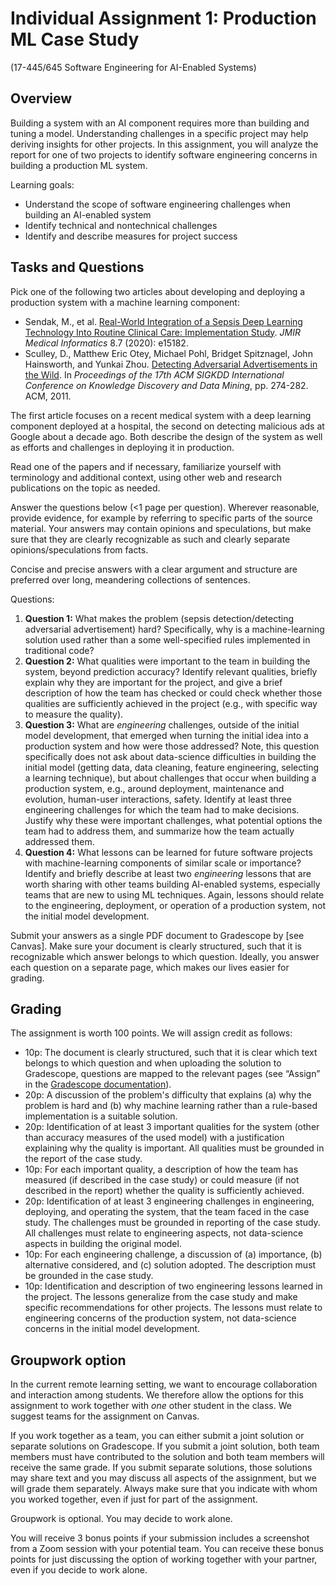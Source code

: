 # Individual Assignment 1: Production ML Case Study

(17-445/645 Software Engineering for AI-Enabled Systems)

## Overview

Building a system with an AI component requires more than building and tuning a model. Understanding challenges in a specific project may help deriving insights for other projects. In this assignment, you will analyze the report for one of two projects to identify software engineering concerns in building a production ML system.

Learning goals:
* Understand the scope of software engineering challenges when building an AI-enabled system
* Identify technical and nontechnical challenges 
* Identify and describe measures for project success

## Tasks and Questions

Pick one of the following two articles about developing and deploying a production system with a machine learning component:

* Sendak, M., et al. [Real-World Integration of a Sepsis Deep Learning Technology Into Routine Clinical Care: Implementation Study](https://www.ncbi.nlm.nih.gov/pmc/articles/PMC7391165/). *JMIR Medical Informatics* 8.7 (2020): e15182.
* Sculley, D., Matthew Eric Otey, Michael Pohl, Bridget Spitznagel, John Hainsworth, and Yunkai Zhou. [Detecting Adversarial Advertisements in the Wild](https://research.google/pubs/pub37195.pdf). In *Proceedings of the 17th ACM SIGKDD International Conference on Knowledge Discovery and Data Mining*, pp. 274-282. ACM, 2011.

The first article focuses on a recent medical system with a deep learning component deployed at a hospital, the second on detecting malicious ads at Google about a decade ago. Both describe the design of the system as well as efforts and challenges in deploying it in production.


Read one of the papers and if necessary, familiarize yourself with terminology and additional context, using other web and research publications on the topic as needed.


Answer the questions below (<1 page per question). Wherever reasonable, provide evidence, for example by referring to specific parts of the source material. Your answers may contain opinions and speculations, but make sure that they are clearly recognizable as such and clearly separate opinions/speculations from facts. 

Concise and precise answers with a clear argument and structure are preferred over long, meandering collections of sentences.

Questions:

1. **Question 1:** What makes the problem (sepsis detection/detecting adversarial advertisement) hard? Specifically, why is a machine-learning solution used rather than a some well-specified rules implemented in traditional code?
2. **Question 2:** What qualities were important to the team in building the system, beyond prediction accuracy? Identify relevant qualities, briefly explain why they are important for the project, and give a brief description of how the team has checked or could check whether those qualities are sufficiently achieved in the project (e.g., with specific way to measure the quality).
3. **Question 3:** What are *engineering* challenges, outside of the initial model development, that emerged when turning the initial idea into a production system and how were those addressed? Note, this question specifically does not ask about data-science difficulties in building the initial model (getting data, data cleaning, feature engineering, selecting a learning technique), but about challenges that occur when building a production system, e.g., around deployment, maintenance and evolution, human-user interactions, safety. Identify at least three engineering challenges for which the team had to make decisions. Justify why these were important challenges, what potential options the team had to address them, and summarize how the team actually addressed them.
4. **Question 4:** What lessons can be learned for future software projects with machine-learning components of similar scale or importance? Identify and briefly describe at least two *engineering* lessons that are worth sharing with other teams building AI-enabled systems, especially teams that are new to using ML techniques. Again, lessons should relate to the engineering, deployment, or operation of a production system, not the initial model development.

Submit your answers as a single PDF document to Gradescope by [see Canvas]. Make sure your document is clearly structured, such that it is recognizable which answer belongs to which question. Ideally, you answer each question on a separate page, which makes our lives easier for grading.


## Grading

The assignment is worth 100 points. We will assign credit as follows:
* 10p: The document is clearly structured, such that it is clear which text belongs to which question and when uploading the solution to Gradescope, questions are mapped to the relevant pages (see “Assign” in the [Gradescope documentation](https://gradescope-static-assets.s3.amazonaws.com/help/submitting_hw_guide.pdf)).
* 20p: A discussion of the problem's difficulty that explains (a) why the problem is hard and (b) why machine learning rather than a rule-based implementation is a suitable solution.
* 20p: Identification of at least 3 important qualities for the system (other than accuracy measures of the used model) with a justification explaining why the quality is important. All qualities must be grounded in the report of the case study.
* 10p: For each important quality, a description of how the team has measured (if described in the case study) or could measure (if not described in the report) whether the quality is sufficiently achieved.
* 20p: Identification of at least 3 engineering challenges in engineering, deploying, and operating the system, that the team faced in the case study. The challenges must be grounded in reporting of the case study. All challenges must relate to engineering aspects, not data-science aspects in building the original model.
* 10p: For each engineering challenge, a discussion of (a) importance, (b) alternative considered, and (c) solution adopted. The description must be grounded in the case study.
* 10p: Identification and description of two engineering lessons learned in the project. The lessons generalize from the case study and make specific recommendations for other projects. The lessons must relate to engineering concerns of the production system, not data-science concerns in the initial model development.

## Groupwork option

In the current remote learning setting, we want to encourage collaboration and interaction among students. We therefore allow the options for this assignment to work together with *one* other student in the class. We suggest teams for the assignment on Canvas.

If you work together as a team, you can either submit a joint solution or separate solutions on Gradescope. If you submit a joint solution, both team members must have contributed to the solution and both team members will receive the same grade. If you submit separate solutions, those solutions may share text and you may discuss all aspects of the assignment, but we will grade them separately. Always make sure that you indicate with whom you worked together, even if just for part of the assignment. 

Groupwork is optional. You may decide to work alone.

You will receive 3 bonus points if your submission includes a screenshot from a Zoom session with your potential team. You can receive these bonus points for just discussing the option of working together with your partner, even if you decide to work alone.

